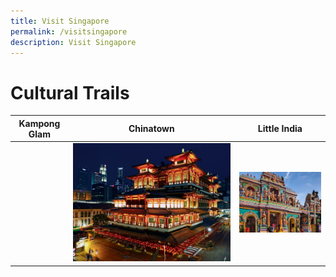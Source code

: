 ```yaml
---
title: Visit Singapore
permalink: /visitsingapore
description: Visit Singapore
---
```



# Cultural Trails


| Kampong Glam | Chinatown | Little India |
| -------- | -------- | -------- |
| ![]()|![](/images/China%20town.jpg)| ![](/images/little%20india.png)|
